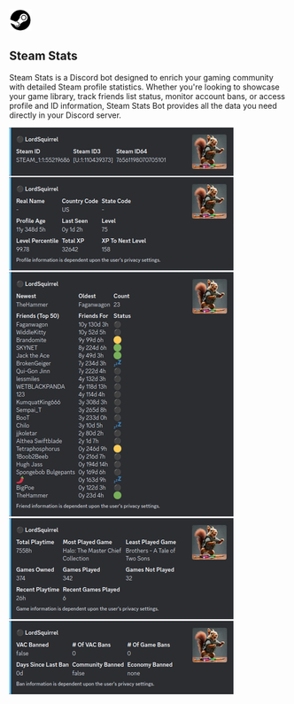 <div>
  <img src="./assets/steam.png" width="40" height="40" style="margin-right: 10px;">
  <h2 >Steam Stats</h2>
</div>

Steam Stats is a Discord bot designed to enrich your gaming community with detailed Steam profile statistics. Whether you're looking to showcase your game library, track friends list status, monitor account bans, or access profile and ID information, Steam Stats Bot provides all the data you need directly in your Discord server.

![commands](./assets/commands.png)
